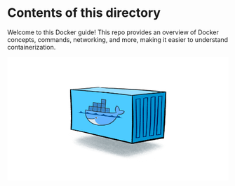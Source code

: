 # Contents of this directory
Welcome to this Docker guide! This repo provides an overview of Docker concepts, commands, networking, and more, making it easier to understand containerization. 

<img src="images/Docker-Containers.png" style="max-widge: 50%;">
